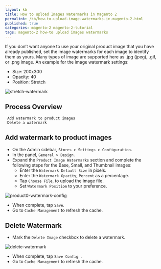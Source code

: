 ```yaml
---
layout: kb
title: How to upload Images Watermarks in Magento 2
permalink: /kb/how-to-upload-image-watermarks-in-magento-2.html
published: true
categories: magento-2 magento-2-tutorial
tags: magento-2 how-to upload images watermarks
---
```


If you don’t want anyone to use your original product image that you have already published, set the image watermarks for each image to identify them as yours. Many types of image are supported here as .jpg (jpeg), .gif, or .png image. An example for the image watermark settings:

* Size: 200x300 
* Opacity: 40
* Position: Stretch

![stretch-watermark](https://lh3.googleusercontent.com/IRbVFS1fNGG1omUiGrZnJ8uSEOFQwZBc1HK2bkRBEe3F_y7xi68ypP5p8aAJFwW3pHJ2KlJvl0Et-qAiXG05wfF00R21MWDDX5Vb8Wl5QlAfI9n-QQk1YjpD8vqbf6PYI0r9AEtj)

## Process Overview

     Add watermark to product images
     Delete a watermark

## Add watermark to product images
* On the Admin sidebar, `Stores > Settings > Configuration`.
* In the panel, `General > Design`.
* Expand the `Product Image Watermarks` section and complete the following steps for the Base, Small, and Thumbnail images:
  * Enter the `Watermark Default Size` in pixels.
  * Enter the `Watermark Opacity`, `Percent` as a percentage.
  * Tap `Choose File`, to upload the image file.
  * Set `Watermark Position` to your preference.

![product0-watermark-config](https://lh3.googleusercontent.com/3obnVxPKHKRapc--IM9PtNpuIIFC3FkAwwWRVcnbTlOf4HUAPe7oCH_oraiSwelluoflCRH9zGmy7XLXpe_lstk6bthqf7f3GtXO1dK_FMlvnirNrxP3OYij1w-YqKuej2cHsNeQ)

* When complete, tap `Save`.
* Go to `Cache Management` to refresh the cache.

## Delete Watermark

* Mark the `Delete Image` checkbox to delete a watermark.

![delete-watermark](https://lh4.googleusercontent.com/zJ0ZvRRlj2ofzcgtKq9y_pjRhdMqAMEI1xU08gAi796uVpSjzRdTVOOSOlDVLrID23rjaAKALRB1wLwIma4309dIhwfGAnTmaI2X4EHzaKsXGBU8cagjM2C6iPGD80N7zgu2xwK0)

* When complete, tap `Save Config `.
* Go to `Cache Management` to refresh the cache.
